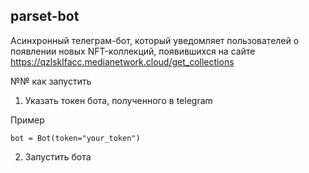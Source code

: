 ## parset-bot
Асинхронный телеграм-бот, который уведомляет пользователей о появлении новых NFT-коллекций, появившихся на сайте https://qzlsklfacc.medianetwork.cloud/get_collections

№№ как запустить
1. Указать токен бота, полученного в telegram
  
  Пример
  ```
  bot = Bot(token="your_token")
  ```
  
2. Запустить бота
